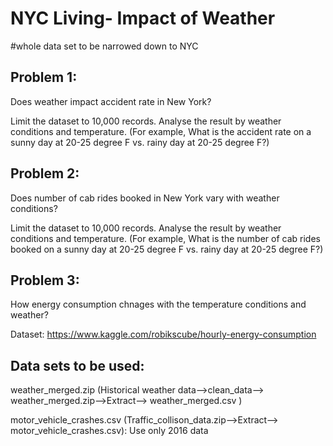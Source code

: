 # NYC Living- Impact of Weather
 
 #whole data set to be narrowed down to NYC
 


## Problem 1: 


Does weather impact accident rate in New York?


Limit the dataset to 10,000 records. Analyse the result by weather conditions and temperature. (For example, What is the accident rate on a sunny day at 20-25 degree F vs. rainy day at 20-25 degree F?)


## Problem 2: 


Does number of cab rides booked in New York vary with weather conditions?


Limit the dataset to 10,000 records. Analyse the result by weather conditions and temperature. (For example, What is the number of cab rides booked on a sunny day at 20-25 degree F vs. rainy day at 20-25 degree F?)


## Problem 3:

How energy consumption chnages with the temperature conditions and weather?

Dataset: https://www.kaggle.com/robikscube/hourly-energy-consumption


## Data sets to be used: 


weather_merged.zip (Historical weather data-->clean_data--> weather_merged.zip-->Extract--> weather_merged.csv )


motor_vehicle_crashes.csv (Traffic_collison_data.zip-->Extract--> motor_vehicle_crashes.csv): Use only 2016 data
